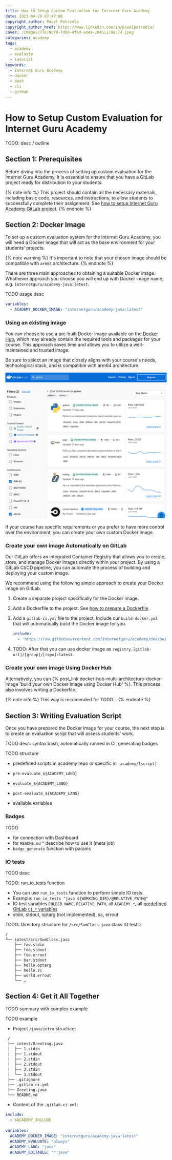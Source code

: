 ```yaml
---
title: How to Setup Custom Evaluation for Internet Guru Academy
date: 2023-04-29 07:47:00
copyright_author: Pavel Petrzela
copyright_author_href: https://www.linkedin.com/in/pavelpetrzela/
cover: /images/77879d7d-7d6d-4fad-ad4a-204511798574.jpeg
categories: academy
tags:
  - academy
  - evaluate
  - tutorial
keywords:
  - Internet Guru Academy
  - docker
  - bash
  - cli
  - github
---
```


# How to Setup Custom Evaluation for Internet Guru Academy

TODO: desc / outline

## Section 1: Prerequisites

Before diving into the process of setting up custom evaluation for the Internet Guru Academy, it is essential to ensure that you have a GitLab project ready for distribution to your students.

{% note info %}
This project should contain all the necessary materials, including basic code, resources, and instructions, to allow students to successfully complete their assignment. See [how to setup Internet Guru Academy GitLab project](#TODO).
{% endnote %}

## Section 2: Docker Image

To set up a custom evaluation system for the Internet Guru Academy, you will need a Docker image that will act as the base environment for your students' projects.

{% note warning %}
It's important to note that your chosen image should be compatible with `arm64` architecture.
{% endnote %}

There are three main approaches to obtaining a suitable Docker image. Whathever approach you choose you will end up with Docker image name, e.g. `internetguru/academy-java:latest`.

TODO usage desc

```yml
variables:
  - ACADEMY_DOCKER_IMAGE: "internetguru/academy-java:latest"
```

### Using an existing image

You can choose to use a pre-built Docker image available on the [Docker Hub](https://hub.docker.com/), which may already contain the required tools and packages for your course. This approach saves time and allows you to utilize a well-maintained and trusted image.

Be sure to select an image that closely aligns with your course's needs, technological stack, and is compatible with arm64 architecture.

![test](/images/academy-custom-evaluation/docker-hub-search.png)

If your course has specific requirements or you prefer to have more control over the environment, you can create your own custom Docker image.

### Create your own image Automatically on GitLab

Our GitLab offers an integrated Container Registry that allows you to create, store, and manage Docker images directly within your project. By using a GitLab CI/CD pipeline, you can automate the process of building and deploying your custom image.

We recommend using the following simple approach to create your Docker image on GitLab.

 1. Create a separate project specifically for the Docker image.
 1. Add a Dockerfile to the project. See [how to prepare a Dockerfile](/docker-hub-multi-architecture-docker-image#Step-1-Prepare-Your-Dockerfile).
 1. Add a `gitlab-ci.yml` file to the project. Include our `build-docker.yml` that will automatically build the Docker image for you.

     ```yaml
     include:
       - 'https://raw.githubusercontent.com/internetguru/academy/dev/build-docker.yml'
     ```
 1. TODO: After that you can use docker image as `registry.[gitlab-url]/[group]/[repo]:latest`.

### Create your own image Using Docker Hub

Alternatively, you can {% post_link docker-hub-multi-architecture-docker-image 'build your own Docker image using Docker Hub' %}. This process also involves writing a Dockerfile.

{% note info %}
This way is recomended for TODO...
{% endnote %}

## Section 3: Writing Evaluation Script

Once you have prepared the Docker image for your course, the next step is to create an evaluation script that will assess students' work.

TODO desc: syntax bash, automatically runned in CI, generating badges

TODO structure

 - predefined scripts in academy repo or specific in `.academy/[script]`
 - `pre-evaluate_${ACADEMY_LANG}`
 - `evaluate_${ACADEMY_LANG}`
 - `post-evaluate_${ACADEMY_LANG}`

 - available variables

### Badges

TODO

 - for connection with Dashboard
 - for `README.md`
 ^ describe how to use it (meta job)
 - `badge_generate` function with params

### IO tests

TODO desc

TODO: run_io_tests function
 - You can use `run_io_tests` function to perform simple IO tests.
 - Example: `run_io_tests "java ${WORKING_DIR}/@RELATIVE_PATH@"`
 - IO test variables `FOLDER_NAME`, `RELATIVE_PATH`, all `ACADEMY_*`, all [predefined GitLab `CI_*` variables](https://docs.gitlab.com/ee/ci/variables/predefined_variables.html)
 - stdin, stdout, optarg (not implemented), sc, errout

TODO: Directory structure for `/src/SumClass.java` class IO tests:

```
/
└── iotest/src/SumClass.java
    ├── foo.stdin
    ├── foo.stdout
    ├── foo.errout
    ├── bar.stdout
    ├── hello.optarg
    ├── hello.sc
    ├── world.errout
    └── …
```

## Section 4: Get it All Together

TODO summary with complex example

TODO example

 - Project `/java/intro` structure:

```plaintext
 /
 ├── iotest/Greeting.java
 │  ├── 1.stdin
 │  ├── 1.stdout
 │  ├── 2.stdin
 │  ├── 2.stdout
 │  ├── 3.stdin
 │  └── 3.stdout
 ├── .gitignore
 ├── .gitlab-ci.yml
 ├── Greeting.java
 └── README.md
```

- Content of the `.gitlab-ci.yml`:

```yaml
include:
  - $ACADEMY_INCLUDE

variables:
  ACADEMY_DOCKER_IMAGE: "internetguru/academy-java:latest"
  ACADEMY_EVALUATE: "always"
  ACADEMY_LANG: "java"
  ACADEMY_EDITABLE: "*.java"
```

